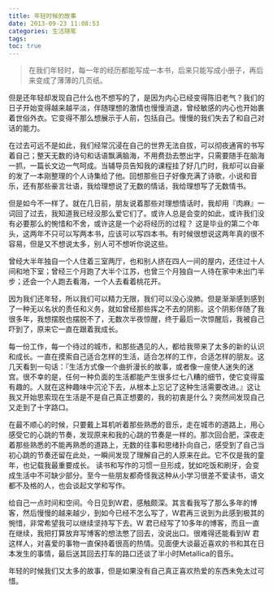 ```yaml
---
title: 年轻时候的故事
date: 2013-09-23 11:08:53
categories: 生活随笔
tags:
toc: true
---
```


> 在我们年轻时，每一年的经历都能写成一本书，后来只能写成小册子，再后来变成了薄薄的几页纸。

但是还年轻却发现自己什么也不想写的了，是因为内心已经变得陈旧老气？我们的日子开始变得越来越平淡，伴随理想的激情也慢慢消退，曾经敏感的内心也开始裹着世俗外衣。它变得不那么想展示于人前，包括自己。慢慢的我们失去了和自己对话的能力。

在过去可远不是如此，我们经常沉浸在自己的世界无法自拔，可以彻夜通宵的书写着自己；整天无数的诗句和话语飘满脑海，不用费劲去憋出字，只需要随手在脑海一抓，一篇长文边一气呵成。当辅导员告知我的课程挂了好几门时，我却可以自豪的发了一本刚整理的个人诗集给了他。回想那些日子好像充满了诗歌，小说和音乐，还有那些豪言壮语，我给理想说了无数的情话，我给理想写了无数情书。

但是如今不一样了。就在几日前，朋友说着那些对理想情话时，我却用『肉麻』一词回了过去，我知道我已经没那么爱它们了。或许人总是会变的如此，或许我们没有必要那么的惋惜和不舍，或许这是一个必将经历的过程？
这是毕业的第二个年头，这两年不只可以写两本书，应该可以写四本书。有时候很想说这两年真的很不容易，但是又不想说太多，别人可不想听你说这些。

曾经大半年独自一个人住着三室两厅，也和别人挤在四人一间的屋内，还住过十人间和地下室；曾经三个月跑了大半个江苏，也曾三个月独自一人待在家中未出门半步；还会一个人跑去看海，一个人去看着桃花开。

因为我们还年轻，所以我们可以精力无限，我们可以没心没肺。但是渐渐感到感到了一种无以名状的责任和义务，就如曾经那些挥之不去的阴影。这个阴影伴随了我很多年，我想摆脱也摆脱不了，无数次半夜惊醒，终于最后一次惊醒后，我被自己吓到了，原来它一直在跟着我成长。

每一份工作，每一个待过的城市，和那些遇见的人，都给我带来了太多的新的认识和成长。一直在摸索自己适合怎样的生活，适合怎样的工作，合适怎样的朋友。这几天看到一句话：『生活方式像一个曲折漫长的故事，或者像一座使人迷失的迷宫。很不幸的是，任何一种负面的生活都能产生很多烂七八糟的细节，使它变得蛮有趣的。人就在这种趣味中沉沦下去，从根本上忘记了这种生活需要改进。』这让我又开始思索现在生活是不是自己真正想要的，我的初衷是什么？突然间发现自己又走到了十字路口。

在最不顺心的时候，只要戴上耳机听着那些熟悉的音乐，走在城市的道路上，用心感受它的心跳的节奏，发现原来和我的心跳的节奏是一样的。那次回合肥，深夜走着那些熟悉的不能再熟悉的道路上，无数的往事和思绪扑向自己，感受到了自己当初心跳的节奏还留在此处，一瞬间发现了理解自己的人原来在此。它不仅是我的童年，也记载我最重要成长。
读书和写作的习惯一旦形成，犹如吃饭和刷牙，会变成生活中不可缺少部分。至今一些朋友都奇怪我这种从小学习很差不爱读书，语文都不及格的人，也会谈起文学和写作。

给自己一点时间和空间。今日见到W君，感触颇深。其言看我写了那么多年的博客，然后慢慢的越来越少，到如今已经不怎么写了，W君再三说到为此感到极其的惋惜，非常希望我可以继续坚持写下去。W 君已经写了10多年的博客，而且一直在继续，我把打算放弃写博客的想法憋了回去，没说出口。很难得还能看到W 君这样人，对喜爱的事物一直保持着很高的热情。见面便大谈最近喜欢的书和其在日本发生的事情，最后送其回去打车的路口还谈了半小时Metallica的音乐。

年轻的时候我们又太多的故事，但是如果没有自己真正喜欢热爱的东西未免太过可惜。